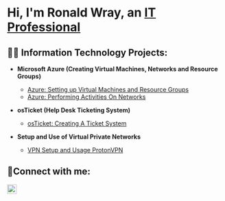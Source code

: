 <h1>Hi, I'm Ronald Wray, an <a href="https://www.linkedin.com/in/ronald-wray-a403a241/">IT Professional</a></h1>

<h2>👨‍💻 Information Technology Projects:</h2>

- <b>Microsoft Azure (Creating Virtual Machines, Networks and Resource Groups)</b>
  - [Azure: Setting up Virtual Machines and Resource Groups](https://github.com/ronaldwray/Setting-up-Virtual-Machines-Resource-Groups)
  - [Azure: Performing Activities On Networks](https://github.com/ronaldwray/Performing-Activities-On-Networks)
    
- <b>osTicket (Help Desk Ticketing System)</b>
  - [osTicket: Creating A Ticket System](https://github.com/ronaldwray/creating-a-ticket-system)

- <b>Setup and Use of Virtual Private Networks</b>
  - [VPN Setup and Usage ProtonVPN](https://github.com/ronaldwray/configure-ad)

<h2>🤳Connect with me:</h2>

[<img align="left" alt="Ronald | LinkedIn" width="22px" src="https://cdn.jsdelivr.net/npm/simple-icons@v3/icons/linkedin.svg" />][linkedin]



[linkedin]: https://www.linkedin.com/in/ronald-wray-a403a241/
